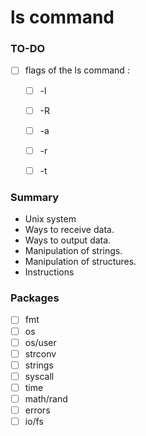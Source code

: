 # ls command

### TO-DO

- [ ] flags of the ls command :
  - [ ] -l
  - [ ] -R
  - [ ] -a
  - [ ] -r
  - [ ] -t


### Summary

  - Unix system
  - Ways to receive data.
  - Ways to output data.
  - Manipulation of strings.
  - Manipulation of structures.
  - Instructions
 

### Packages
- [ ] fmt
- [ ] os
- [ ] os/user
- [ ] strconv
- [ ] strings
- [ ] syscall
- [ ] time
- [ ] math/rand
- [ ] errors
- [ ] io/fs
